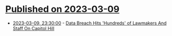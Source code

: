 # [Published on 2023-03-09](index.md)

* [2023-03-09, 23:30:00](https://it.slashdot.org/story/23/03/09/2224202/data-breach-hits-hundreds-of-lawmakers-and-staff-on-capitol-hill?utm_source=rss1.0mainlinkanon&utm_medium=feed) - [Data Breach Hits 'Hundreds' of Lawmakers And Staff On Capitol Hill](https://it.slashdot.org/story/23/03/09/2224202/data-breach-hits-hundreds-of-lawmakers-and-staff-on-capitol-hill?utm_source=rss1.0mainlinkanon&utm_medium=feed)
